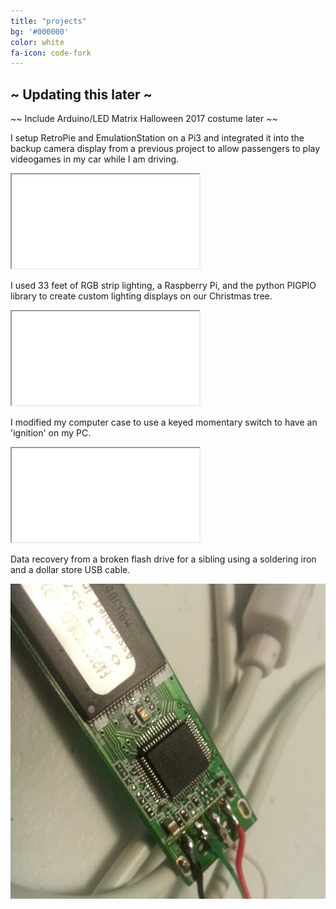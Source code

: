 ```yaml
---
title: "projects"
bg: '#000000'
color: white
fa-icon: code-fork
---
```


## ~ Updating this later ~

<div>
  <p> ~~ Include Arduino/LED Matrix Halloween 2017 costume later ~~ </p>
</div>

<div>
  <p> I setup RetroPie and EmulationStation on a Pi3 and integrated it into the backup camera display from a previous project to allow passengers to play videogames in my car while I am driving. </p>
  <iframe src="img/car_retropie_silent.mp4" allowfullscreen></iframe>
</div>

<div>
  <p> I used 33 feet of RGB strip lighting, a Raspberry Pi, and the python PIGPIO library to create custom lighting displays on our Christmas tree. </p>
  <iframe src="img/christmas_tree_pi_10_meters_silent.mp4" allowfullscreen></iframe>
</div>

<div>
  <p> I modified my computer case to use a keyed momentary switch to have an 'ignition' on my PC. </p>
  <iframe src="img/desktop_momentary_key_silent.mp4" allowfullscreen></iframe>
</div>

<div>
  <p> Data recovery from a broken flash drive for a sibling using a soldering iron and a dollar store USB cable. </p>
  <img src="img/soldered_flashdrive.jpg">
</div>
